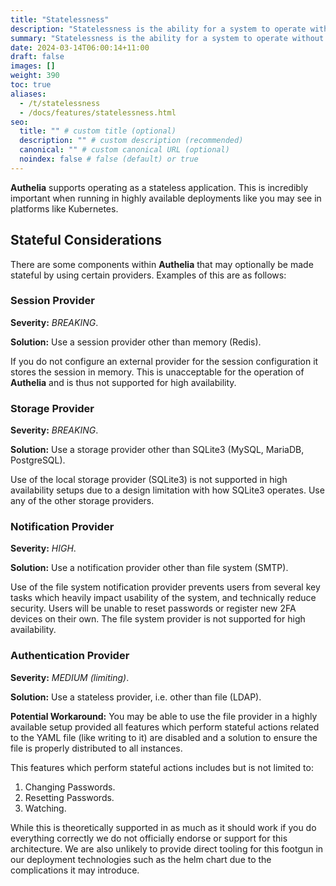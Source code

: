 ```yaml
---
title: "Statelessness"
description: "Statelessness is the ability for a system to operate without an in-memory state. A crash could result in loss of the in-memory state causing a bad user experience."
summary: "Statelessness is the ability for a system to operate without an in-memory state. A crash could result in loss of the in-memory state causing a bad user experience."
date: 2024-03-14T06:00:14+11:00
draft: false
images: []
weight: 390
toc: true
aliases:
  - /t/statelessness
  - /docs/features/statelessness.html
seo:
  title: "" # custom title (optional)
  description: "" # custom description (recommended)
  canonical: "" # custom canonical URL (optional)
  noindex: false # false (default) or true
---
```


__Authelia__ supports operating as a stateless application. This is incredibly important when running in highly
available deployments like you may see in platforms like Kubernetes.

## Stateful Considerations

There are some components within __Authelia__ that may optionally be made stateful by using certain providers. Examples
of this are as follows:

### Session Provider

__Severity:__ *BREAKING*.

__Solution:__ Use a session provider other than memory (Redis).

If you do not configure an external provider for the session configuration
it stores the session in memory. This is unacceptable for the operation of
__Authelia__ and is thus not supported for high availability.

### Storage Provider

__Severity:__ *BREAKING*.

__Solution:__ Use a storage provider other than SQLite3 (MySQL, MariaDB, PostgreSQL).

Use of the local storage provider (SQLite3) is not supported in high availability setups
due to a design limitation with how SQLite3 operates. Use any of the other storage providers.

### Notification Provider

__Severity:__ *HIGH*.

__Solution:__ Use a notification provider other than file system (SMTP).

Use of the file system notification provider prevents users from several key tasks which heavily impact usability of
the system, and technically reduce security. Users will be unable to reset passwords or register new 2FA devices on
their own. The file system provider is not supported for high availability.

### Authentication Provider

__Severity:__ *MEDIUM (limiting)*.

__Solution:__ Use a stateless provider, i.e. other than file (LDAP).

__Potential Workaround:__ You may be able to use the file provider in a highly available setup provided all features
which perform stateful actions related to the YAML file (like writing to it) are disabled and a solution to ensure the
file is properly distributed to all instances.

This features which perform stateful actions includes but is not limited to:

1. Changing Passwords.
2. Resetting Passwords.
3. Watching.

While this is theoretically supported in as much as it should work if you do everything correctly we do not officially
endorse or support for this architecture. We are also unlikely to provide direct tooling for this footgun in our
deployment technologies such as the helm chart due to the complications it may introduce.
